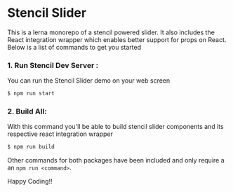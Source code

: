 # Stencil Slider

This is a lerna monorepo of a stencil powered slider. It also includes the React integration wrapper which enables better support for props on React. Below is a list of commands to get you started

### 1. Run Stencil Dev Server :
You can run the Stencil Slider demo on your web screen 
```sh
$ npm run start
```

### 2. Build All:
With this command you'll be able to build stencil slider components and its respective react integration wrapper
```sh
$ npm run build
```

Other commands for both packages have been included and only require a an `npm run <command>`.

Happy Coding!!

